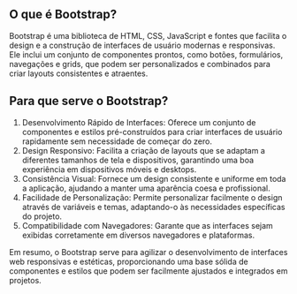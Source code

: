 ## O que é Bootstrap?
Bootstrap é uma biblioteca de HTML, CSS, JavaScript e fontes que facilita o design e a construção de interfaces de usuário modernas e responsivas. 
Ele inclui um conjunto de componentes prontos, como botões, formulários, navegações e grids, que podem ser personalizados e combinados para criar layouts consistentes e atraentes.

## Para que serve o Bootstrap?
1. Desenvolvimento Rápido de Interfaces: Oferece um conjunto de componentes e estilos pré-construídos para criar interfaces de usuário rapidamente sem necessidade de começar do zero.
2. Design Responsivo: Facilita a criação de layouts que se adaptam a diferentes tamanhos de tela e dispositivos, garantindo uma boa experiência em dispositivos móveis e desktops.
3. Consistência Visual: Fornece um design consistente e uniforme em toda a aplicação, ajudando a manter uma aparência coesa e profissional.
4. Facilidade de Personalização: Permite personalizar facilmente o design através de variáveis e temas, adaptando-o às necessidades específicas do projeto.
5. Compatibilidade com Navegadores: Garante que as interfaces sejam exibidas corretamente em diversos navegadores e plataformas.

Em resumo, o Bootstrap serve para agilizar o desenvolvimento de interfaces web responsivas e estéticas, 
proporcionando uma base sólida de componentes e estilos que podem ser facilmente ajustados e integrados em projetos.
